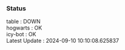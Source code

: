### Status


table : DOWN  
hogwarts : OK  
icy-bot : OK  
Latest Update : 2024-09-10 10:10:08.625837
